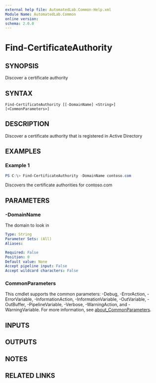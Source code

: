 ```yaml
---
external help file: AutomatedLab.Common-Help.xml
Module Name: AutomatedLab.Common
online version:
schema: 2.0.0
---
```


# Find-CertificateAuthority

## SYNOPSIS

Discover a certificate authority

## SYNTAX

```
Find-CertificateAuthority [[-DomainName] <String>] [<CommonParameters>]
```

## DESCRIPTION

Discover a certificate authority that is registered in Active Directory

## EXAMPLES

### Example 1
```powershell
PS C:\> Find-CertificateAuthority -DomainName contoso.com
```

Discovers the certificate authorities for contoso.com

## PARAMETERS

### -DomainName

The domain to look in

```yaml
Type: String
Parameter Sets: (All)
Aliases:

Required: False
Position: 0
Default value: None
Accept pipeline input: False
Accept wildcard characters: False
```

### CommonParameters
This cmdlet supports the common parameters: -Debug, -ErrorAction, -ErrorVariable, -InformationAction, -InformationVariable, -OutVariable, -OutBuffer, -PipelineVariable, -Verbose, -WarningAction, and -WarningVariable. For more information, see [about_CommonParameters](http://go.microsoft.com/fwlink/?LinkID=113216).

## INPUTS

## OUTPUTS

## NOTES

## RELATED LINKS
